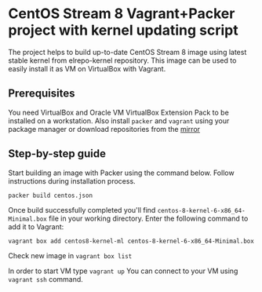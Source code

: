 # CentOS Stream 8 Vagrant+Packer project with kernel updating script
The project helps to build up-to-date CentOS Stream 8 image using latest stable kernel from elrepo-kernel repository. This image can be used to easily install it as VM on VirtualBox with Vagrant.

## Prerequisites
You need VirtualBox and Oracle VM VirtualBox Extension Pack to be installed on a workstation.
Also install `packer` and `vagrant` using your package manager or download repositories from the [mirror](https://hashicorp-releases.yandexcloud.net/)

## Step-by-step guide
Start building an image with Packer using the command below. Follow instructions during installation process.
```shell
packer build centos.json
```
Once build successfully completed you'll find `centos-8-kernel-6-x86_64-Minimal.box` file in your working directory.
Enter the following command to add it to Vagrant:
```shell
vagrant box add centos8-kernel-ml centos-8-kernel-6-x86_64-Minimal.box
```
Check new image in `vagrant box list`

In order to start VM type `vagrant up`
You can connect to your VM using `vagrant ssh` command.